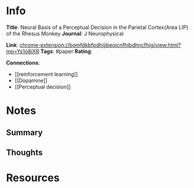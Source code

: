 # Info
**Title**: Neural Basis of a Perceptual Decision in the Parietal Cortex(Area LIP) of the Rhesus Monkey
**Journal**: J Neurophysical

**Link**: <chrome-extension://bomfdkbfpdhijjbeoicnfhjbdhncfhig/view.html?mp=Ys1o8iXR>
**Tags**: #paper
**Rating**: 

**Connections**:
* [[reinforcement learning]]
* [[Dopamine]]
* [[Perceptual decision]]


# Notes
## Summary


## Thoughts


# Resources
